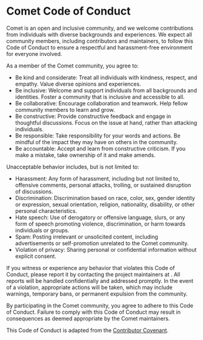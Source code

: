 # Comet Code of Conduct

Comet is an open and inclusive community, and we welcome contributions from individuals with diverse backgrounds and experiences. We expect all community members, including contributors and maintainers, to follow this Code of Conduct to ensure a respectful and harassment-free environment for everyone involved.

As a member of the Comet community, you agree to:

- Be kind and considerate: Treat all individuals with kindness, respect, and empathy. Value diverse opinions and experiences.
- Be inclusive: Welcome and support individuals from all backgrounds and identities. Foster a community that is inclusive and accessible to all.
- Be collaborative: Encourage collaboration and teamwork. Help fellow community members to learn and grow.
- Be constructive: Provide constructive feedback and engage in thoughtful discussions. Focus on the issue at hand, rather than attacking individuals.
- Be responsible: Take responsibility for your words and actions. Be mindful of the impact they may have on others in the community.
- Be accountable: Accept and learn from constructive criticism. If you make a mistake, take ownership of it and make amends.

Unacceptable behavior includes, but is not limited to:

- Harassment: Any form of harassment, including but not limited to, offensive comments, personal attacks, trolling, or sustained disruption of discussions.
- Discrimination: Discrimination based on race, color, sex, gender identity or expression, sexual orientation, religion, nationality, disability, or other personal characteristics.
- Hate speech: Use of derogatory or offensive language, slurs, or any form of speech promoting violence, discrimination, or harm towards individuals or groups.
- Spam: Posting irrelevant or unsolicited content, including advertisements or self-promotion unrelated to the Comet community.
- Violation of privacy: Sharing personal or confidential information without explicit consent.

If you witness or experience any behavior that violates this Code of Conduct, please report it by contacting the project maintainers at . All reports will be handled confidentially and addressed promptly. In the event of a violation, appropriate actions will be taken, which may include warnings, temporary bans, or permanent expulsion from the community.

By participating in the Comet community, you agree to adhere to this Code of Conduct. Failure to comply with this Code of Conduct may result in consequences as deemed appropriate by the Comet maintainers.

This Code of Conduct is adapted from the [Contributor Covenant](https://www.contributor-covenant.org/version/2/0/code_of_conduct.html).